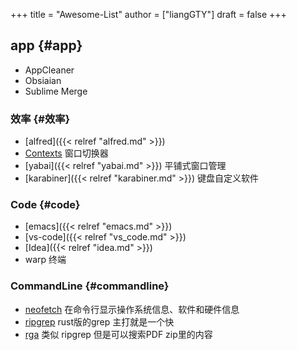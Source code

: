 +++
title = "Awesome-List"
author = ["liangGTY"]
draft = false
+++

## app {#app}

-   AppCleaner
-   Obsiaian
-   Sublime Merge


### 效率 {#效率}

-   [alfred]({{< relref "alfred.md" >}})
-   [Contexts](https://contexts.co) 窗口切换器
-   [yabai]({{< relref "yabai.md" >}}) 平铺式窗口管理
-   [karabiner]({{< relref "karabiner.md" >}}) 键盘自定义软件


### Code {#code}

-   [emacs]({{< relref "emacs.md" >}})
-   [vs-code]({{< relref "vs_code.md" >}})
-   [Idea]({{< relref "idea.md" >}})
-   warp 终端


### CommandLine {#commandline}

-   [neofetch](https://github.com/dylanaraps/neofetch) 在命令行显示操作系统信息、软件和硬件信息
-   [ripgrep](https://github.com/BurntSushi/ripgrep) rust版的grep 主打就是一个快
-   [rga](https://github.com/phiresky/ripgrep-all) 类似 ripgrep 但是可以搜索PDF zip里的内容
